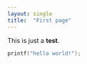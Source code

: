 ```yaml
---
layout: single
title:  "First page"
---
```


This is just a **test**.

```c
printf("hello world!");
```